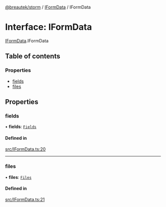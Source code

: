[@breautek/storm](../README.md) / [IFormData](../modules/iformdata.md) / IFormData

# Interface: IFormData

[IFormData](../modules/iformdata.md).IFormData

## Table of contents

### Properties

- [fields](iformdata.iformdata-1.md#fields)
- [files](iformdata.iformdata-1.md#files)

## Properties

### fields

• **fields**: [`Fields`](api.formidable.fields.md)

#### Defined in

[src/IFormData.ts:20](https://github.com/breautek/storm/blob/fff2ea4/src/IFormData.ts#L20)

___

### files

• **files**: [`Files`](api.formidable.files.md)

#### Defined in

[src/IFormData.ts:21](https://github.com/breautek/storm/blob/fff2ea4/src/IFormData.ts#L21)
